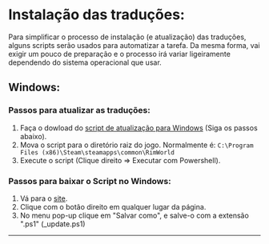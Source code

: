 # Instalação das traduções:
Para simplificar o processo de instalação (e atualização) das traduções, alguns scripts serão usados ​​para automatizar a tarefa.
Da mesma forma, vai exigir um pouco de preparação e o processo irá variar ligeiramente dependendo do sistema operacional que usar.

## Windows:
### Passos para atualizar as traduções:
1. Faça o dowload do [script de atualização para Windows](_update.ps1) (Siga os passos abaixo).
2. Mova o script para o diretório raiz do jogo. Normalmente é: `C:\Program Files (x86)\Steam\steamapps\common\RimWorld`
3. Execute o script (Clique direito => Executar com Powershell).

### Passos para baixar o Script no Windows:
1. Vá para o [site](https://raw.githubusercontent.com/Ludeon/RimWorld-PortugueseBrazilian/master/Install/_update.ps1).
2. Clique com o botão direito em qualquer lugar da página.
3. No menu pop-up clique em "Salvar como", e salve-o com a extensão ".ps1" (_update.ps1)

---
